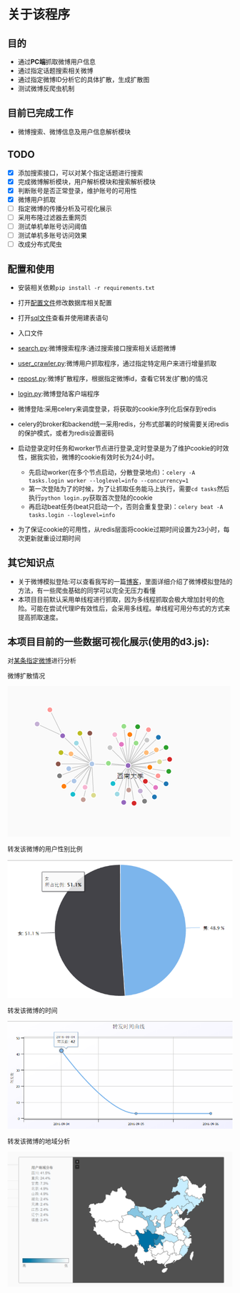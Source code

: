 # 关于该程序
## 目的
- 通过**PC端**抓取微博用户信息
- 通过指定话题搜索相关微博
- 通过指定微博ID分析它的具体扩散，生成扩散图
- 测试微博反爬虫机制


## 目前已完成工作
- 微博搜索、微博信息及用户信息解析模块


## TODO
- [x] 添加搜索接口，可以对某个指定话题进行搜索
- [x] 完成微博解析模块，用户解析模块和搜索解析模块
- [x] 判断账号是否正常登录，维护账号的可用性
- [x] 微博用户抓取
- [ ] 指定微博的传播分析及可视化展示
- [ ] 采用布隆过滤器去重网页
- [ ] 测试单机单账号访问阈值
- [ ] 测试单机多账号访问效果
- [ ] 改成分布式爬虫

## 配置和使用
- 安装相关依赖```pip install -r requirements.txt```
- 打开[配置文件](./config/spider.yaml)修改数据库相关配置
- 打开[sql文件](./config/sql/spider.sql)查看并使用建表语句
- 入口文件 
 - [search.py](./search_run.py):微博搜索程序:通过搜索接口搜索相关话题微博
 - [user_crawler.py](./user_crawler.py):微博用户抓取程序，通过指定特定用户来进行增量抓取
 - [repost.py](./repost.py):微博扩散程序，根据指定微博id，查看它转发(扩散)的情况
 - [login.py](./tasks/login.py):微博登陆客户端程序

- 微博登陆:采用celery来调度登录，将获取的cookie序列化后保存到redis
 - celery的broker和backend统一采用redis，分布式部署的时候需要关闭redis的保护模式，或者为redis设置密码
 - 启动登录定时任务和worker节点进行登录,定时登录是为了维护cookie的时效性，据我实验，微博的cookie有效时长为24小时。
   - 先启动worker(在多个节点启动，分散登录地点)：```celery -A tasks.login worker --loglevel=info --concurrency=1```
   - 第一次登陆为了的时候，为了让抓取任务能马上执行，需要```cd tasks```然后执行```python login.py```获取首次登陆的cookie
   - 再启动beat任务(beat只启动一个，否则会重复登录)：```celery beat -A tasks.login --loglevel=info```
 - 为了保证cookie的可用性，从redis层面将cookie过期时间设置为23小时，每次更新就重设过期时间

## 其它知识点
- 关于微博模拟登陆:可以查看我写的一篇[博客]()，里面详细介绍了微博模拟登陆的方法，有一些爬虫基础的同学可以完全无压力看懂
- 本项目目前默认采用单线程进行抓取，因为多线程抓取会极大增加封号的危险。可能在尝试代理IP有效性后，会采用多线程。单线程可用分布式的方式来提高抓取速度。

## 本项目目前的一些数据可视化展示(使用的**d3.js**):
对[某条指定微博](http://weibo.com/1973665271/E6HiqDiCg?refer_flag=1001030103_&type=comment#_rnd1473216182746)进行分析

微博扩散情况

![微博扩散](./img/kuosan.png)

转发该微博的用户性别比例

![用户性别比例](./img/sex.png)

转发该微博的时间

![转发曲线](./img/reposttime.png)

转发该微博的地域分析

![转发地域](./img/diyu.png)
